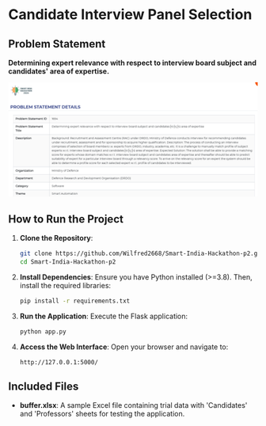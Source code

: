 # Candidate Interview Panel Selection

## Problem Statement
**Determining expert relevance with respect to interview board subject and candidates' area of expertise.**

![Problem Statement Image](https://github.com/Wilfred2668/Smart-India-Hackathon-p2/blob/main/Problem%20Statement.png)

## How to Run the Project

1. **Clone the Repository**:
   ```bash
   git clone https://github.com/Wilfred2668/Smart-India-Hackathon-p2.git
   cd Smart-India-Hackathon-p2
   ```

2. **Install Dependencies**:
   Ensure you have Python installed (>=3.8). Then, install the required libraries:
   ```bash
   pip install -r requirements.txt
   ```

3. **Run the Application**:
   Execute the Flask application:
   ```bash
   python app.py
   ```

4. **Access the Web Interface**:
   Open your browser and navigate to:
   ```
   http://127.0.0.1:5000/
   ```

## Included Files
- **buffer.xlsx**: A sample Excel file containing trial data with 'Candidates' and 'Professors' sheets for testing the application.

